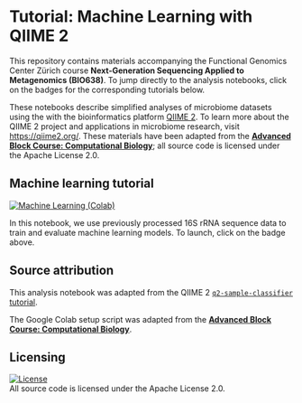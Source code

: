 # Tutorial: Machine Learning with QIIME 2

This repository contains materials accompanying the Functional Genomics Center Zürich course **Next-Generation Sequencing Applied to Metagenomics (BIO638)**. To jump directly to the analysis notebooks, click on the badges for the corresponding tutorials below.

These notebooks describe simplified analyses of microbiome datasets using the with the bioinformatics platform [QIIME 2](https://qiime2.org/). To learn more about the QIIME 2 project and applications in microbiome research, visit https://qiime2.org/. These materials have been adapted from the [**Advanced Block Course: Computational Biology**](https://github.com/bokulich-lab/advanced-comp-bio-tutorial.git); all source code is licensed under the Apache License 2.0.

## Machine learning tutorial
[![Machine Learning (Colab)](https://colab.research.google.com/assets/colab-badge.svg)](https://colab.research.google.com/github/bokulich-lab/fgcz-metagenomics-workshop/blob/main/ml_workshop.ipynb)

In this notebook, we use previously processed 16S rRNA sequence data to train and evaluate machine learning models. To launch, click on the badge above.

## Source attribution

This analysis notebook was adapted from the QIIME 2 [`q2-sample-classifier` tutorial](https://docs.qiime2.org/2023.9/tutorials/sample-classifier/).

The Google Colab setup script was adapted from the [**Advanced Block Course: Computational Biology**](https://github.com/bokulich-lab/advanced-comp-bio-tutorial.git).

## Licensing

[![License](https://img.shields.io/badge/License-Apache%202.0-blue.svg)](https://opensource.org/licenses/Apache-2.0)<br>
All source code is licensed under the Apache License 2.0.
